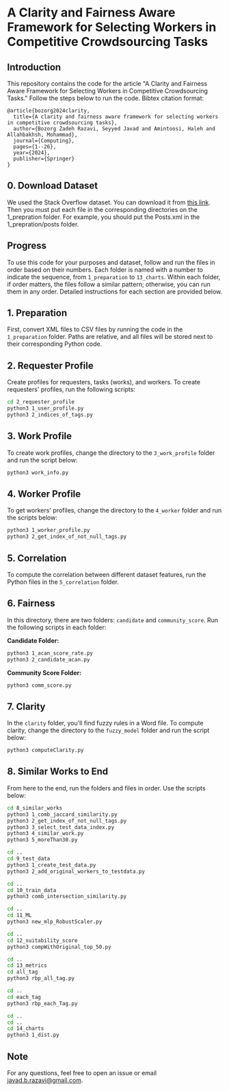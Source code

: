 # A Clarity and Fairness Aware Framework for Selecting Workers in Competitive Crowdsourcing Tasks

## Introduction
This repository contains the code for the article "A Clarity and Fairness Aware Framework for Selecting Workers in Competitive Crowdsourcing Tasks." Follow the steps below to run the code.
Bibtex citation format:
```
@article{bozorg2024clarity,
  title={A clarity and fairness aware framework for selecting workers in competitive crowdsourcing tasks},
  author={Bozorg Zadeh Razavi, Seyyed Javad and Amintoosi, Haleh and Allahbakhsh, Mohammad},
  journal={Computing},
  pages={1--26},
  year={2024},
  publisher={Springer}
}
```

## 0. Download Dataset
We used the Stack Overflow dataset. You can download it from [this link](https://drive.google.com/drive/folders/1q33zXpglbViJtDEJYP0oAuH-r24wkWKU?usp=sharing). Then you must put each file in the corresponding directories on the 1_prepration folder. For example, you should put the Posts.xml in the 1_prepration/posts folder.

## Progress
To use this code for your purposes and dataset, follow and run the files in order based on their numbers. Each folder is named with a number to indicate the sequence, from `1_preparation` to `13_charts`. Within each folder, if order matters, the files follow a similar pattern; otherwise, you can run them in any order. Detailed instructions for each section are provided below.

## 1. Preparation
First, convert XML files to CSV files by running the code in the `1_preparation` folder. Paths are relative, and all files will be stored next to their corresponding Python code.

## 2. Requester Profile
Create profiles for requesters, tasks (works), and workers. To create requesters' profiles, run the following scripts:

```sh
cd 2_requester_profile
python3 1_user_profile.py
python3 2_indices_of_tags.py
```

## 3. Work Profile
To create work profiles, change the directory to the `3_work_profile` folder and run the script below:

```sh
python3 work_info.py
```

## 4. Worker Profile
To get workers' profiles, change the directory to the `4_worker` folder and run the scripts below:

```sh
python3 1_worker_profile.py
python3 2_get_index_of_not_null_tags.py
```

## 5. Correlation
To compute the correlation between different dataset features, run the Python files in the `5_correlation` folder.

## 6. Fairness
In this directory, there are two folders: `candidate` and `community_score`. Run the following scripts in each folder:

**Candidate Folder:**

```sh
python3 1_acan_score_rate.py
python3 2_candidate_acan.py
```

**Community Score Folder:**

```sh
python3 comm_score.py
```

## 7. Clarity
In the `clarity` folder, you'll find fuzzy rules in a Word file. To compute clarity, change the directory to the `fuzzy_model` folder and run the script below:

```sh
python3 computeClarity.py
```

## 8. Similar Works to End
From here to the end, run the folders and files in order. Use the scripts below:

```sh
cd 8_similar_works
python3 1_comb_jaccard_similarity.py
python3 2_get_index_of_not_null_tags.py
python3 3_select_test_data_index.py
python3 4_similar_work.py
python3 5_moreThan30.py

cd ..
cd 9_test_data
python3 1_create_test_data.py
python3 2_add_original_workers_to_testdata.py

cd ..
cd 10_train_data
python3 comb_intersection_similarity.py

cd ..
cd 11_ML
python3 new_mlp_RobustScaler.py

cd ..
cd 12_suitability_score
python3 compWithOriginal_top_50.py

cd ..
cd 13_metrics
cd all_tag
python3 rbp_all_tag.py

cd ..
cd each_tag
python3 rbp_each_Tag.py

cd ..
cd ..
cd 14_charts
python3 1_dist.py
```

## Note
For any questions, feel free to open an issue or email [javad.b.razavi@gmail.com](mailto:javad.b.razavi@gmail.com).
